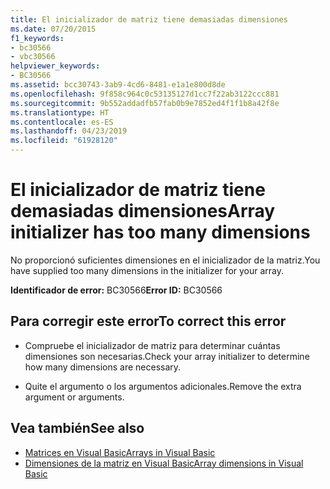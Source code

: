 ```yaml
---
title: El inicializador de matriz tiene demasiadas dimensiones
ms.date: 07/20/2015
f1_keywords:
- bc30566
- vbc30566
helpviewer_keywords:
- BC30566
ms.assetid: bcc30743-3ab9-4cd6-8481-e1a1e800d8de
ms.openlocfilehash: 9f858c964c0c53135127d1cc7f22ab3122ccc881
ms.sourcegitcommit: 9b552addadfb57fab0b9e7852ed4f1f1b8a42f8e
ms.translationtype: HT
ms.contentlocale: es-ES
ms.lasthandoff: 04/23/2019
ms.locfileid: "61928120"
---
```

# <a name="array-initializer-has-too-many-dimensions"></a><span data-ttu-id="4d107-102">El inicializador de matriz tiene demasiadas dimensiones</span><span class="sxs-lookup"><span data-stu-id="4d107-102">Array initializer has too many dimensions</span></span>
<span data-ttu-id="4d107-103">No proporcionó suficientes dimensiones en el inicializador de la matriz.</span><span class="sxs-lookup"><span data-stu-id="4d107-103">You have supplied too many dimensions in the initializer for your array.</span></span>  
  
 <span data-ttu-id="4d107-104">**Identificador de error:** BC30566</span><span class="sxs-lookup"><span data-stu-id="4d107-104">**Error ID:** BC30566</span></span>  
  
## <a name="to-correct-this-error"></a><span data-ttu-id="4d107-105">Para corregir este error</span><span class="sxs-lookup"><span data-stu-id="4d107-105">To correct this error</span></span>  
  
- <span data-ttu-id="4d107-106">Compruebe el inicializador de matriz para determinar cuántas dimensiones son necesarias.</span><span class="sxs-lookup"><span data-stu-id="4d107-106">Check your array initializer to determine how many dimensions are necessary.</span></span>  
  
- <span data-ttu-id="4d107-107">Quite el argumento o los argumentos adicionales.</span><span class="sxs-lookup"><span data-stu-id="4d107-107">Remove the extra argument or arguments.</span></span>  
  
## <a name="see-also"></a><span data-ttu-id="4d107-108">Vea también</span><span class="sxs-lookup"><span data-stu-id="4d107-108">See also</span></span>

- [<span data-ttu-id="4d107-109">Matrices en Visual Basic</span><span class="sxs-lookup"><span data-stu-id="4d107-109">Arrays in Visual Basic</span></span>](~/docs/visual-basic/programming-guide/language-features/arrays/index.md)
- [<span data-ttu-id="4d107-110">Dimensiones de la matriz en Visual Basic</span><span class="sxs-lookup"><span data-stu-id="4d107-110">Array dimensions in Visual Basic</span></span>](~/docs/visual-basic/programming-guide/language-features/arrays/array-dimensions.md)
